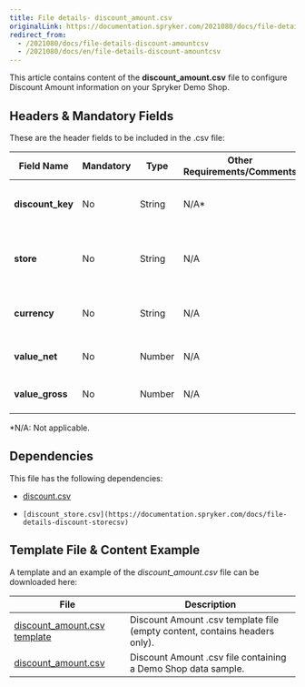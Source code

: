 ```yaml
---
title: File details- discount_amount.csv
originalLink: https://documentation.spryker.com/2021080/docs/file-details-discount-amountcsv
redirect_from:
  - /2021080/docs/file-details-discount-amountcsv
  - /2021080/docs/en/file-details-discount-amountcsv
---
```


This article contains content of the **discount_amount.csv** file to configure Discount Amount information on your Spryker Demo Shop.

## Headers & Mandatory Fields 
These are the header fields to be included in the .csv file:

| Field Name | Mandatory | Type | Other Requirements/Comments | Description |
| --- | --- | --- | --- | --- |
| **discount_key** | No | String |N/A* | Key identifier of the discount. |
| **store** | No | String |N/A | Name of the store to which the discount applies to. |
| **currency** | No | String |N/A | Currency ISO code of the discount. |
| **value_net** | No | Number |N/A | Net value of the discount. |
| **value_gross** | No | Number |N/A | Gross value of the discount. |
*N/A: Not applicable.

## Dependencies

This file has the following dependencies:
*    [discount.csv](https://documentation.spryker.com/docs/file-details-discountcsv)
*     [discount_store.csv](https://documentation.spryker.com/docs/file-details-discount-storecsv)

## Template File & Content Example
A template and an example of the *discount_amount.csv*  file can be downloaded here:

| File | Description |
| --- | --- |
| [discount_amount.csv template](https://spryker.s3.eu-central-1.amazonaws.com/docs/Developer+Guide/Back-End/Data+Manipulation/Data+Ingestion/Data+Import/Data+Import+Categories/Merchandising+Setup/Discounts/Template+discount_amount.csv) | Discount Amount .csv template file (empty content, contains headers only). |
| [discount_amount.csv](https://spryker.s3.eu-central-1.amazonaws.com/docs/Developer+Guide/Back-End/Data+Manipulation/Data+Ingestion/Data+Import/Data+Import+Categories/Merchandising+Setup/Discounts/discount_amount.csv) | Discount Amount .csv file containing a Demo Shop data sample. |
